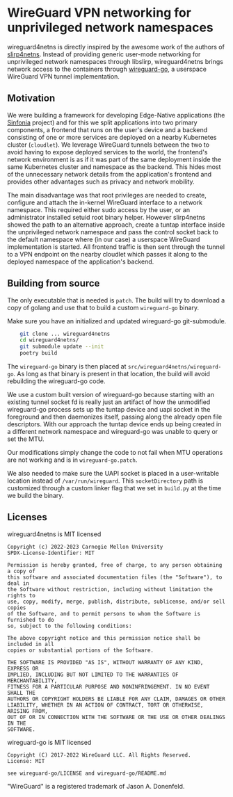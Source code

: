 # WireGuard VPN networking for unprivileged network namespaces

wireguard4netns is directly inspired by the awesome work of the authors of
[slirp4netns](https://github.com/rootless-containers/slirp4netns). Instead of
providing generic user-mode networking for unprivileged network namespaces
through libslirp, wireguard4netns brings network access to the containers
through [wireguard-go](https://git.zx2c4.com/wireguard-go/about/), a userspace
WireGuard VPN tunnel implementation.


## Motivation

We were building a framework for developing Edge-Native applications (the
[Sinfonia](https://github.com/cmusatyalab/sinfonia/) project) and for this we
split applications into two primary components, a frontend that runs on the
user's device and a backend consisting of one or more services are deployed on
a nearby Kubernetes cluster (`cloudlet`).  We leverage WireGuard tunnels
between the two to avoid having to expose deployed services to the world, the
frontend's network environment is as if it was part of the same deployment
inside the same Kubernetes cluster and namespace as the backend.  This hides
most of the unnecessary network details from the application's frontend and
provides other advantages such as privacy and network mobility.

The main disadvantage was that root privileges are needed to create, configure
and attach the in-kernel WireGuard interface to a network namespace. This
required either sudo access by the user, or an administrator installed setuid
root binary helper. However slirp4netns showed the path to an alternative
approach, create a tuntap interface inside the unprivileged network namespace
and pass the control socket back to the default namespace where (in our case) a
userspace WireGuard implementation is started. All frontend traffic is then
sent through the tunnel to a VPN endpoint on the nearby cloudlet which passes
it along to the deployed namespace of the application's backend.


## Building from source

The only executable that is needed is `patch`. The build will try to download a
copy of golang and use that to build a custom `wireguard-go` binary.

Make sure you have an initialized and updated wireguard-go git-submodule.

```sh
    git clone ... wireguard4netns
    cd wireguard4netns/
    git submodule update --init
    poetry build
```

The `wireguard-go` binary is then placed at `src/wireguard4netns/wireguard-go`.
As long as that binary is present in that location, the build will avoid
rebuilding the wireguard-go code.

We use a custom built version of wireguard-go because starting with an existing
tunnel socket fd is really just an artifact of how the unmodified wireguard-go
process sets up the tuntap device and uapi socket in the foreground and then
daemonizes itself, passing along the already open file descriptors. With our
approach the tuntap device ends up being created in a different network
namespace and wireguard-go was unable to query or set the MTU.

Our modifications simply change the code to not fail when MTU operations are
not working and is in `wireguard-go.patch`.

We also needed to make sure the UAPI socket is placed in a user-writable
location instead of `/var/run/wireguard`. This `socketDirectory` path is
customized through a custom linker flag that we set in `build.py` at the time
we build the binary.


## Licenses

wireguard4netns is MIT licensed

    Copyright (c) 2022-2023 Carnegie Mellon University
    SPDX-License-Identifier: MIT

    Permission is hereby granted, free of charge, to any person obtaining a copy of
    this software and associated documentation files (the "Software"), to deal in
    the Software without restriction, including without limitation the rights to
    use, copy, modify, merge, publish, distribute, sublicense, and/or sell copies
    of the Software, and to permit persons to whom the Software is furnished to do
    so, subject to the following conditions:

    The above copyright notice and this permission notice shall be included in all
    copies or substantial portions of the Software.

    THE SOFTWARE IS PROVIDED "AS IS", WITHOUT WARRANTY OF ANY KIND, EXPRESS OR
    IMPLIED, INCLUDING BUT NOT LIMITED TO THE WARRANTIES OF MERCHANTABILITY,
    FITNESS FOR A PARTICULAR PURPOSE AND NONINFRINGEMENT. IN NO EVENT SHALL THE
    AUTHORS OR COPYRIGHT HOLDERS BE LIABLE FOR ANY CLAIM, DAMAGES OR OTHER
    LIABILITY, WHETHER IN AN ACTION OF CONTRACT, TORT OR OTHERWISE, ARISING FROM,
    OUT OF OR IN CONNECTION WITH THE SOFTWARE OR THE USE OR OTHER DEALINGS IN THE
    SOFTWARE.

wireguard-go is MIT licensed

    Copyright (C) 2017-2022 WireGuard LLC. All Rights Reserved.
    License: MIT

    see wireguard-go/LICENSE and wireguard-go/README.md

"WireGuard" is a registered trademark of Jason A. Donenfeld.
